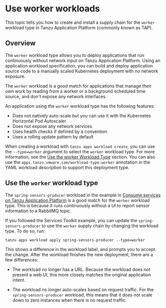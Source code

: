 # Use worker workloads

This topic tells you how to create and install a supply chain for the `worker` workload type in
Tanzu Application Platform (commonly known as TAP).

## <a id="overview"></a> Overview

The `worker` workload type allows you to deploy applications that run continuously without network
input on Tanzu Application Platform. Using an application workload specification, you can build and
deploy application source code to a manually scaled Kubernetes deployment with no network exposure.

The `worker` workload is a good match for applications that manage their own work by reading from a
worker or a background scheduled time source, and don't expose any network interfaces.

An application using the `worker` workload type has the following features:

- Does not natively auto-scale but you can use it with the Kubernetes Horizontal Pod Autoscaler
- Does not expose any network services
- Uses health checks if defined by a convention
- Uses a rolling update pattern by default

When creating a workload with `tanzu apps workload create`, you can use the `--type=worker` argument
to select the `worker` workload type. For more information, see the [Use the worker Workload Type](#using)
section. You can also use the `apps.tanzu.vmware.com/workload-type:worker` annotation in the YAML
workload description to support this deployment type.

## <a id="using"></a> Use the `worker` workload type

The `spring-sensors-producer` workload in the example in
[Consume services on Tanzu Application Platform](../getting-started/consume-services.hbs.md)
is a good match for the `worker` workload type.
This is because it runs continuously without a UI to report sensor information to a RabbitMQ topic.

If you followed the Services Toolkit example, you can update the `spring-sensors-producer`
to use the `worker` supply chain by changing the workload type. To do so, run:

```console
tanzu apps workload apply spring-sensors-producer --type=worker
```

This shows a difference in the workload label, and prompts you to accept the change. After the
workload finishes the new deployment, there are a few differences:

- The workload no longer has a URL. Because the workload does not present a web UI, this more
  closely matches the original application intent.

- The workload no longer auto-scales based on request traffic. For the `spring-sensors-producer`
  workload, this means that it does not scale down to zero instances when there is no request
  traffic.
